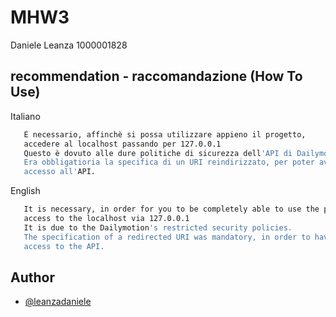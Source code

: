# MHW3

Daniele Leanza 1000001828


## recommendation - raccomandazione (How To Use)

Italiano
```bash
   È necessario, affinchè si possa utilizzare appieno il progetto, 
   accedere al localhost passando per 127.0.0.1
   Questo è dovuto alle dure politiche di sicurezza dell'API di Dailymotion.
   Era obbligatioria la specifica di un URI reindirizzato, per poter avere
   accesso all'API.
```

English
```bash
   It is necessary, in order for you to be completely able to use the project, 
   access to the localhost via 127.0.0.1
   It is due to the Dailymotion's restricted security policies.
   The specification of a redirected URI was mandatory, in order to have
   access to the API.
```
    
## Author

- [@leanzadaniele](https://www.github.com/leanzadaniele)

